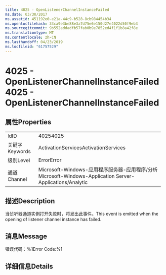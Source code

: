 ```yaml
---
title: 4025 - OpenListenerChannelInstanceFailed
ms.date: 03/30/2017
ms.assetid: 451192e0-e21a-44c9-b528-8cb984454b34
ms.openlocfilehash: 33ca9e3be88e3a7d75e6e150d27e4022d50f9eb3
ms.sourcegitcommit: 9b552addadfb57fab0b9e7852ed4f1f1b8a42f8e
ms.translationtype: MT
ms.contentlocale: zh-CN
ms.lasthandoff: 04/23/2019
ms.locfileid: "61757529"
---
```

# <a name="4025---openlistenerchannelinstancefailed"></a><span data-ttu-id="5231f-102">4025 - OpenListenerChannelInstanceFailed</span><span class="sxs-lookup"><span data-stu-id="5231f-102">4025 - OpenListenerChannelInstanceFailed</span></span>
## <a name="properties"></a><span data-ttu-id="5231f-103">属性</span><span class="sxs-lookup"><span data-stu-id="5231f-103">Properties</span></span>  
  
|||  
|-|-|  
|<span data-ttu-id="5231f-104">Id</span><span class="sxs-lookup"><span data-stu-id="5231f-104">ID</span></span>|<span data-ttu-id="5231f-105">4025</span><span class="sxs-lookup"><span data-stu-id="5231f-105">4025</span></span>|  
|<span data-ttu-id="5231f-106">关键字</span><span class="sxs-lookup"><span data-stu-id="5231f-106">Keywords</span></span>|<span data-ttu-id="5231f-107">ActivationServices</span><span class="sxs-lookup"><span data-stu-id="5231f-107">ActivationServices</span></span>|  
|<span data-ttu-id="5231f-108">级别</span><span class="sxs-lookup"><span data-stu-id="5231f-108">Level</span></span>|<span data-ttu-id="5231f-109">Error</span><span class="sxs-lookup"><span data-stu-id="5231f-109">Error</span></span>|  
|<span data-ttu-id="5231f-110">通道</span><span class="sxs-lookup"><span data-stu-id="5231f-110">Channel</span></span>|<span data-ttu-id="5231f-111">Microsoft-Windows-应用程序服务器-应用程序/分析</span><span class="sxs-lookup"><span data-stu-id="5231f-111">Microsoft-Windows-Application Server-Applications/Analytic</span></span>|  
  
## <a name="description"></a><span data-ttu-id="5231f-112">描述</span><span class="sxs-lookup"><span data-stu-id="5231f-112">Description</span></span>  
 <span data-ttu-id="5231f-113">当侦听器通道实例打开失败时，将发出此事件。</span><span class="sxs-lookup"><span data-stu-id="5231f-113">This event is emitted when the opening of listener channel instance has failed.</span></span>  
  
## <a name="message"></a><span data-ttu-id="5231f-114">消息</span><span class="sxs-lookup"><span data-stu-id="5231f-114">Message</span></span>  
 <span data-ttu-id="5231f-115">错误代码：%1</span><span class="sxs-lookup"><span data-stu-id="5231f-115">Error Code:%1</span></span>  
  
## <a name="details"></a><span data-ttu-id="5231f-116">详细信息</span><span class="sxs-lookup"><span data-stu-id="5231f-116">Details</span></span>
